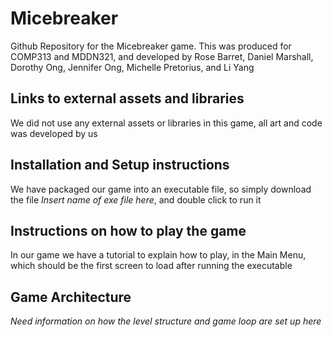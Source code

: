 # Micebreaker
Github Repository for the Micebreaker game. This was produced for COMP313 and MDDN321, and developed by Rose Barret, Daniel Marshall, Dorothy Ong, Jennifer Ong, Michelle Pretorius, and Li Yang

## Links to external assets and libraries
We did not use any external assets or libraries in this game, all art and code was developed by us

## Installation and Setup instructions
We have packaged our game into an executable file, so simply download the file *Insert name of exe file here*, and double click to run it

## Instructions on how to play the game
In our game we have a tutorial to explain how to play, in the Main Menu, which should be the first screen to load after running the executable

## Game Architecture
*Need information on how the level structure and game loop are set up here*

